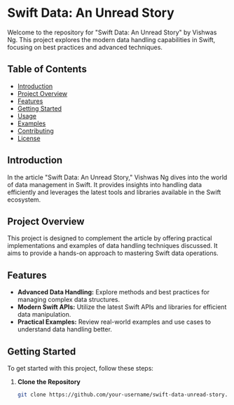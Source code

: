 # Swift Data: An Unread Story

Welcome to the repository for "Swift Data: An Unread Story" by Vishwas Ng. This project explores the modern data handling capabilities in Swift, focusing on best practices and advanced techniques.

## Table of Contents

- [Introduction](#introduction)
- [Project Overview](#project-overview)
- [Features](#features)
- [Getting Started](#getting-started)
- [Usage](#usage)
- [Examples](#examples)
- [Contributing](#contributing)
- [License](#license)

## Introduction

In the article "Swift Data: An Unread Story," Vishwas Ng dives into the world of data management in Swift. It provides insights into handling data efficiently and leverages the latest tools and libraries available in the Swift ecosystem.

## Project Overview

This project is designed to complement the article by offering practical implementations and examples of data handling techniques discussed. It aims to provide a hands-on approach to mastering Swift data operations.

## Features

- **Advanced Data Handling:** Explore methods and best practices for managing complex data structures.
- **Modern Swift APIs:** Utilize the latest Swift APIs and libraries for efficient data manipulation.
- **Practical Examples:** Review real-world examples and use cases to understand data handling better.

## Getting Started

To get started with this project, follow these steps:

1. **Clone the Repository**

   ```sh
   git clone https://github.com/your-username/swift-data-unread-story.git
